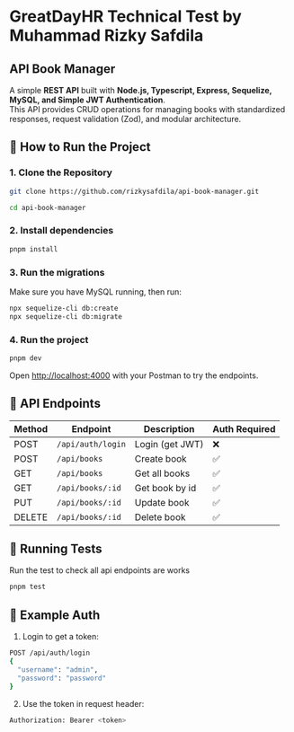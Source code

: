 # GreatDayHR Technical Test by Muhammad Rizky Safdila
## API Book Manager

A simple **REST API** built with **Node.js, Typescript, Express, Sequelize, MySQL, and Simple JWT Authentication**.  
This API provides CRUD operations for managing books with standardized responses, request validation (Zod), and modular architecture.

## 🚀 How to Run the Project

### 1. Clone the Repository

```bash
git clone https://github.com/rizkysafdila/api-book-manager.git

cd api-book-manager
```

### 2. Install dependencies

```bash
pnpm install
```

### 3. Run the migrations
Make sure you have MySQL running, then run:
```bash
npx sequelize-cli db:create
npx sequelize-cli db:migrate
```

### 4. Run the project

```bash
pnpm dev
```

Open [http://localhost:4000](http://localhost:4000) with your Postman to try the endpoints.

## 📡 API Endpoints
| Method | Endpoint          | Description     | Auth Required |
| ------ | ----------------- | --------------- | ------------- |
| POST   | `/api/auth/login` | Login (get JWT) | ❌             |
| POST   | `/api/books`      | Create book     | ✅             |
| GET    | `/api/books`      | Get all books   | ✅             |
| GET    | `/api/books/:id`  | Get book by id  | ✅             |
| PUT    | `/api/books/:id`  | Update book     | ✅             |
| DELETE | `/api/books/:id`  | Delete book     | ✅             |

## 🧪 Running Tests
Run the test to check all api endpoints are works
```bash
pnpm test
```

## 🔑 Example Auth
1. Login to get a token:
```bash
POST /api/auth/login
{
  "username": "admin",
  "password": "password"
}
```

2. Use the token in request header:
```bash
Authorization: Bearer <token>
```
